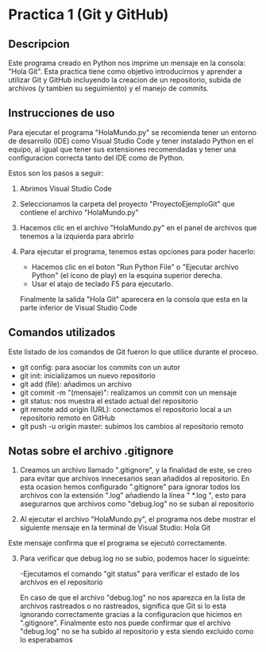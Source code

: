 # Practica 1  (Git y GitHub)

## Descripcion
Este programa creado en Python nos imprime un mensaje en la consola: "Hola Git". Esta practica tiene como objetivo introducirnos y aprender a utilizar Git y GitHub incluyendo la creacion de un repositorio, subida de archivos (y tambien su seguimiento) y el manejo de commits.

## Instrucciones de uso
Para ejecutar el programa "HolaMundo.py" se recomienda tener un entorno de desarrollo (IDE) como Visual Studio Code y tener instalado Python en el equipo, al igual que tener sus extensiones recomendadas y tener una configuracion correcta tanto del IDE como de Python.

Estos son los pasos a seguir:

1. Abrimos Visual Studio Code
2. Seleccionamos la carpeta del proyecto "ProyectoEjemploGit" que contiene el archivo "HolaMundo.py"
3. Hacemos clic en el archivo "HolaMundo.py" en el panel de archivos que tenemos a la izquierda para abrirlo
4. Para ejecutar el programa, tenemos estas opciones para poder hacerlo:
   - Hacemos clic en el boton "Run Python File" o "Ejecutar archivo Python" (el ícono de play) en la esquina superior derecha.
   - Usar el atajo de teclado  F5 para ejecutarlo.

   Finalmente la salida "Hola Git" aparecera en la consola que esta en la parte inferior de Visual Studio Code

## Comandos utilizados 
Este listado de los comandos de Git fueron lo que utilice durante el proceso.

- git config: para asociar los commits con un autor
- git init: inicializamos  un nuevo repositorio
- git add (file): añadimos un archivo 
- git commit -m "(mensaje)": realizamos un commit con un mensaje 
- git status: nos muestra el estado actual del repositorio
- git remote add origin (URL): conectamos el repositorio local a un repositorio remoto en GitHub
- git push -u origin master: subimos los cambios al repositorio remoto

## Notas sobre el archivo .gitignore
1. Creamos un archivo llamado ".gitignore", y la finalidad de este, se creo para evitar que archivos innecesarios sean añadidos al repositorio. En esta ocasion hemos configurado ".gitignore" para ignorar todos los archivos con la extensión ".log" añadiendo la línea " *.log ", esto para asegurarnos que archivos como "debug.log" no se suban al repositorio

2. Al ejecutar el archivo "HolaMundo.py", el programa nos debe mostrar el siguiente mensaje en la terminal de Visual Studio:
Hola Git


Este mensaje confirma que el programa se ejecutó correctamente.

3. Para verificar que debug.log no se subio, podemos hacer lo sigueinte:

    -Ejecutamos el comando "git status" para verificar el estado de los archivos en el repositorio

   En caso de que el archivo "debug.log" no nos aparezca en la lista de archivos rastreados o no rastreados, significa que Git si lo esta ignorando correctamente gracias a la configuracion que hicimos en ".gitignore". Finalmente esto nos puede confirmar que el archivo "debug.log" no se ha subido al repositorio y esta siendo excluido como lo esperabamos

  



